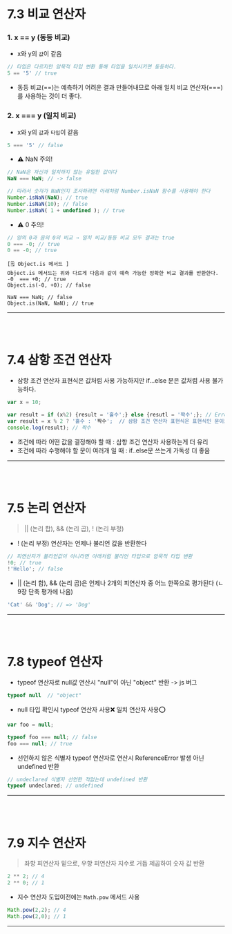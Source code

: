# 7.3 비교 연산자
### 1. x == y (동등 비교) 
+ x와 y의 `값`이 같음
```js
// 타입은 다르지만 암묵적 타입 변환 통해 타입을 일치시키면 동등하다. 
5 == '5' // true
```
+ 동등 비교(==)는 예측하기 어려운 결과 만들어내므로 아래 일치 비교 연산자(===)를 사용하는 것이 더 좋다.
### 2. x === y (일치 비교)
+ x와 y의 `값`과 `타입`이 같음
```js
5 === '5' // false
```
+ ⚠️ NaN 주의! <br/>
```js
// NaN은 자신과 일치하지 않는 유일한 값이다 
NaN === NaN; // -> false

// 따라서 숫자가 NaN인지 조사하려면 아래처럼 Number.isNaN 함수를 사용해야 한다 
Number.isNaN(NaN); // true
Number.isNaN(10); // false
Number.isNaN( 1 + undefined ); // true
```
+ ⚠️ 0 주의! <br/>
```js
// 양의 0과 음의 0의 비교 → 일치 비교/동등 비교 모두 결과는 true
0 === -0; // true
0 == -0; // true
```
```
[🗒️ Object.is 메서드 ]
Object.is 메서드는 위와 다르게 다음과 같이 예측 가능한 정확한 비교 결과를 반환한다.
-0  === +0; // true
Object.is(-0, +0); // false

NaN === NaN; // false
Object.is(NaN, NaN); // true
```
___
<br/><br/>
# 7.4 삼항 조건 연산자
+ 삼항 조건 연산자 표현식은 값처럼 사용 가능하지만 if...else 문은 값처럼 사용 불가능하다.
```js
var x = 10;

var result = if (x%2) {result = '홀수';} else {resutl = '짝수';}; // Error
var result = x % 2 ? '홀수 : '짝수';  // 삼항 조건 연산자 표현식은 표현식인 문이므로 값처럼 사용 가능 
console.log(result); // 짝수    
```
+ 조건에 따라 어떤 값을 결정해야 할 때 : 삼항 조건 연산자 사용하는게 더 유리
+ 조건에 따라 수행해야 할 문이 여러개 일 때 : if..else문 쓰는게 가독성 더 좋음
___
<br/><br/>
# 7.5 논리 연산자
> || (논리 합), && (논리 곱), ! (논리 부정)
+ ! (논리 부정) 연산자는 언제나 불리언 값을 반환한다
```js
// 피연산자가 불리언값이 아니라면 아래처럼 불리언 타입으로 암묵적 타입 변환   
!0; // true
!'Hello'; // false 
```
+ || (논리 합), && (논리 곱)은 언제나 2개의 피연산자 중 어느 한쪽으로 평가된다 (ㄴ9장 단축 평가에 나옴)
```js
'Cat' && 'Dog'; // => 'Dog'
```
___
<br/><br/>
# 7.8 typeof 연산자
+ typeof 연산자로 null값 연산시 "null"이 아닌 "object" 반환 -> js 버그
```js
typeof null  // "object"
```
+ null 타입 확인시 typeof 연산자 사용❌ 일치 연산자 사용⭕
```js
var foo = null;

typeof foo === null; // false
foo === null; // true
```
+ 선언하지 않은 식별자 typeof 연산자로 연산시 ReferenceError 발생 아닌 undefined 반환
```js
// undeclared 식별자 선언한 적없는데 undefined 반환
typeof undeclared; // undefined
```
___
<br/><br/>
# 7.9 지수 연산자
> 좌항 피연산자 밑으로, 우항 피연산자 지수로 거듭 제곱하여 숫자 값 반환
```js
2 ** 2; // 4
2 ** 0; // 1 
```
+ 지수 연산자 도입이전에는 `Math.pow` 메서드 사용 
```js
Math.pow(2,2); // 4
Math.pow(2,0); // 1 
```
___




